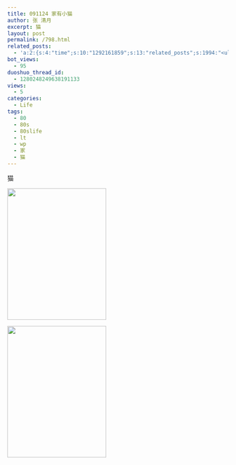 ```yaml
---
title: 091124 家有小猫
author: 张 清月
excerpt: 猫
layout: post
permalink: /798.html
related_posts:
  - 'a:2:{s:4:"time";s:10:"1292161859";s:13:"related_posts";s:1994:"<ul class="related_post"><li><a href="http://blog.80aj.com/javascript/" title="JavaScript">JavaScript</a></li><li><a href="http://blog.80aj.com/weiwei/" title="微力不微">微力不微</a></li><li><a href="http://blog.80aj.com/2010/08/18/%e5%9c%a8%e6%ac%a2%e8%bf%8e%e7%95%8c%e9%9d%a2%e6%b7%bb%e5%8a%a0%e5%ae%89%e8%a3%85%e6%96%b9%e5%bc%8f%e7%9a%84%e9%80%89%e6%8b%a9/" title="在欢迎界面添加安装方式的选择">在欢迎界面添加安装方式的选择</a></li><li><a href="http://blog.80aj.com/2010/04/15/100415-%e4%b8%80%e4%b8%aa%e5%a5%b3%e7%a8%8b%e5%ba%8f%e5%91%98%e7%9a%84%e5%be%81%e5%a9%9appt/" title="100415 一个女程序员的征婚ppt">100415 一个女程序员的征婚ppt</a></li><li><a href="http://blog.80aj.com/guestbook/" title="关于">关于</a></li><li><a href="http://blog.80aj.com/2010/04/22/100422-%e5%8d%9a%e5%ae%a2%e4%bc%b4%e4%bd%a0%e6%88%90%e9%95%bf-%e3%80%90%e6%99%9a%e7%82%b9%e8%a1%a5%e4%b8%9c%e8%a5%bf%e3%80%91/" title="100422 博客成长路">100422 博客成长路</a></li><li><a href="http://blog.80aj.com/2010/04/21/100421-qq-exp%e7%89%88%e4%bd%93%e9%aa%8c/" title="100421 QQ exp版体验 ">100421 QQ exp版体验 </a></li><li><a href="http://blog.80aj.com/2010/04/15/100415-%e5%ae%89%e9%9d%99%e4%b8%ad%e4%b8%8d%e5%ae%89%e5%88%86%e7%9a%84%e6%98%af%e9%82%a3%e9%a2%97%e5%bf%83/" title="100415 安静中不安分的是那颗心">100415 安静中不安分的是那颗心</a></li><li><a href="http://blog.80aj.com/2010/04/14/100414-%e7%94%9f%e6%b4%bb%e7%9a%84%e4%b9%90%e8%b6%a3-%e5%9c%a8%e4%ba%8e%e5%88%86%e4%ba%ab/" title="100414 生活的乐趣 在于分享">100414 生活的乐趣 在于分享</a></li><li><a href="http://blog.80aj.com/2010/04/14/100414-%e9%94%99%e8%bf%87%e7%9a%84%e7%8f%ad%e8%bd%a6%e6%9c%89%e5%a6%82%e9%94%99%e8%bf%87%e7%9a%84%e4%ba%ba%e7%94%9f%e6%97%a0%e6%b3%95%e8%bf%bd%e5%9b%9e/" title="100414 错过的班车有如错过的人生无法追回">100414 错过的班车有如错过的人生无法追回</a></li></ul>";}'
bot_views:
  - 95
duoshuo_thread_id:
  - 1280248249638191133
views:
  - 5
categories:
  - Life
tags:
  - 80
  - 80s
  - 80slife
  - lt
  - wp
  - 家
  - 猫
---
```

猫

[<img class="alignnone size-full wp-image-364" src="http://www.80aj.com/wp-content/uploads/2009/11/p_1600_1200_6D6EF658-029E-44BD-B2C2-381E36517D21.jpeg" alt="" width="225" height="300" />][1]

[<img class="alignnone size-full wp-image-364" src="http://www.80aj.com/wp-content/uploads/2009/11/p_1600_1200_4D77CF7E-3929-4DFE-B2D8-A35F45510680.jpeg" alt="" width="225" height="300" />][2]

 [1]: http://www.80aj.com/wp-content/uploads/2009/11/p_1600_1200_6D6EF658-029E-44BD-B2C2-381E36517D21.jpeg
 [2]: http://www.80aj.com/wp-content/uploads/2009/11/p_1600_1200_4D77CF7E-3929-4DFE-B2D8-A35F45510680.jpeg